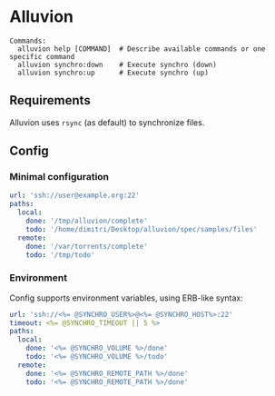 # Alluvion

```
Commands:
  alluvion help [COMMAND]  # Describe available commands or one specific command
  alluvion synchro:down    # Execute synchro (down)
  alluvion synchro:up      # Execute synchro (up)
```

## Requirements

Alluvion uses ``rsync`` (as default) to synchronize files.

## Config

### Minimal configuration

```yaml
url: 'ssh://user@example.org:22'
paths:
  local:
    done: '/tmp/alluvion/complete'
    todo: '/home/dimitri/Desktop/alluvion/spec/samples/files'
  remote:
    done: '/var/torrents/complete'
    todo: '/tmp/todo'
```

### Environment

Config supports environment variables, using ERB-like syntax:

```yaml
url: 'ssh://<%= @SYNCHRO_USER%>@<%= @SYNCHRO_HOST%>:22'
timeout: <%= @SYNCHRO_TIMEOUT || 5 %>
paths:
  local:
    done: '<%= @SYNCHRO_VOLUME %>/done'
    todo: '<%= @SYNCHRO_VOLUME %>/todo'
  remote:
    done: '<%= @SYNCHRO_REMOTE_PATH %>/done'
    todo: '<%= @SYNCHRO_REMOTE_PATH %>/done'
```
